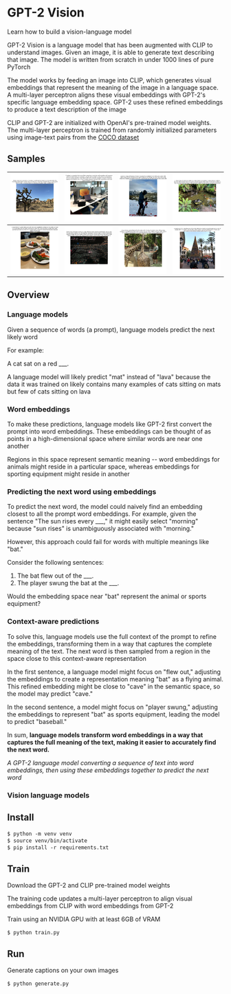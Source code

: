 # GPT-2 Vision

Learn how to build a vision-language model 

GPT-2 Vision is a language model that has been augmented with CLIP to understand images. Given an image, it is able to generate text describing that image. The model is written from scratch in under 1000 lines of pure PyTorch

The model works by feeding an image into CLIP, which generates visual embeddings that represent the meaning of the image in a language space. A multi-layer perceptron aligns these visual embeddings with GPT-2's specific language embedding space. GPT-2 uses these refined embeddings to produce a text description of the image

CLIP and GPT-2 are initialized with OpenAI's pre-trained model weights. The multi-layer perceptron is trained from randomly initialized parameters using image-text pairs from the [COCO dataset](https://cocodataset.org/#home)

## Samples

| ![Image 1](assets/desert.png) | ![Image 2](assets/computer.png) | ![Image 3](assets/ski.png) | ![Image 4](assets/pond.png) |
|-------------------------------|--------------------------------|----------------------------|-----------------------------|
| ![Image 5](assets/food.png)   | ![Image 6](assets/stadium.png) | ![Image 7](assets/zoo.png) | ![Image 8](assets/mall.png) |

## Overview

### Language models

Given a sequence of words (a prompt), language models predict the next likely word

For example:

A cat sat on a red ___.

A language model will likely predict "mat" instead of "lava" because the data it was trained on likely contains many examples of cats sitting on mats but few of cats sitting on lava

###  Word embeddings

To make these predictions, language models like GPT-2 first convert the prompt into word embeddings. These embeddings can be thought of as points in a high-dimensional space where similar words are near one another

Regions in this space represent semantic meaning -- word embeddings for animals might reside in a particular space, whereas embeddings for sporting equipment might reside in another

### Predicting the next word using embeddings

To predict the next word, the model could naively find an embedding closest to all the prompt word embeddings. For example, given the sentence "The sun rises every ___," it might easily select "morning" because "sun rises" is unambiguously associated with "morning."

However, this approach could fail for words with multiple meanings like "bat." 

Consider the following sentences:

1. The bat flew out of the ___.
2. The player swung the bat at the ___.
 
Would the embedding space near "bat" represent the animal or sports equipment?

### Context-aware predictions

To solve this, language models use the full context of the prompt to refine the embeddings, transforming them in a way that captures the complete meaning of the text. The next word is then sampled from a region in the space close to this context-aware representation

In the first sentence, a language model might focus on "flew out," adjusting the embeddings to create a representation meaning "bat" as a flying animal. This refined embedding might be close to "cave" in the semantic space, so the model may predict "cave."

In the second sentence, a model might focus on "player swung," adjusting the embeddings to represent "bat" as sports equipment, leading the model to predict "baseball."

In sum, **language models transform word embeddings in a way that captures the full meaning of the text, making it easier to accurately find the next word.**

*A GPT-2 language model converting a sequence of text into word embeddings, then using these embeddings together to predict the next word*

### Vision language models

## Install

```shell
$ python -m venv venv
$ source venv/bin/activate
$ pip install -r requirements.txt
```

## Train

Download the GPT-2 and CLIP pre-trained model weights

The training code updates a multi-layer perceptron to align visual embeddings from CLIP with word embeddings from GPT-2

Train using an NVIDIA GPU with at least 6GB of VRAM

```shell
$ python train.py
```

## Run

Generate captions on your own images
```shell
$ python generate.py
```
